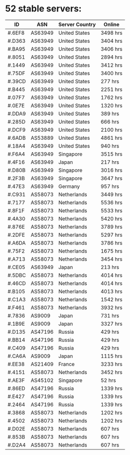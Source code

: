 # 52 stable servers:

| ID | ASN | Server Country | Online |
| ------ | ------ | ------ | ------ |
| #.6EF8 | AS63949 | United States | 3498 hrs |
| #.D363 | AS63949 | United States | 3404 hrs |
| #.BA95 | AS63949 | United States | 3406 hrs |
| #.8051 | AS63949 | United States | 2894 hrs |
| #.1449 | AS63949 | United States | 3412 hrs |
| #.75DF | AS63949 | United States | 3400 hrs |
| #.39CD | AS63949 | United States | 277 hrs |
| #.B445 | AS63949 | United States | 2251 hrs |
| #.07F7 | AS63949 | United States | 1762 hrs |
| #.0E7E | AS63949 | United States | 1320 hrs |
| #.DDA9 | AS63949 | United States | 389 hrs |
| #.285D | AS63949 | United States | 666 hrs |
| #.DCF9 | AS63949 | United States | 2100 hrs |
| #.6ADB | AS53889 | United States | 4861 hrs |
| #.18A4 | AS63949 | United States | 940 hrs |
| #.F6A4 | AS63949 | Singapore | 3515 hrs |
| #.4F16 | AS63949 | Japan | 217 hrs |
| #.D80B | AS63949 | Singapore | 3016 hrs |
| #.2F3B | AS63949 | Singapore | 3647 hrs |
| #.47E3 | AS63949 | Germany | 957 hrs |
| #.C931 | AS58073 | Netherlands | 3449 hrs |
| #.7177 | AS58073 | Netherlands | 5536 hrs |
| #.8F1F | AS58073 | Netherlands | 5533 hrs |
| #.4A30 | AS58073 | Netherlands | 5420 hrs |
| #.876E | AS58073 | Netherlands | 3789 hrs |
| #.2DFE | AS58073 | Netherlands | 5297 hrs |
| #.A6DA | AS58073 | Netherlands | 3786 hrs |
| #.75F2 | AS58073 | Netherlands | 1675 hrs |
| #.A713 | AS58073 | Netherlands | 3454 hrs |
| #.CE05 | AS63949 | Japan | 213 hrs |
| #.5DBC | AS58073 | Netherlands | 4014 hrs |
| #.46CD | AS58073 | Netherlands | 4014 hrs |
| #.B105 | AS58073 | Netherlands | 4013 hrs |
| #.C1A3 | AS58073 | Netherlands | 1542 hrs |
| #.F461 | AS58073 | Netherlands | 3932 hrs |
| #.7836 | AS9009 | Japan | 731 hrs |
| #.1B9E | AS9009 | Japan | 3327 hrs |
| #.D135 | AS47196 | Russia | 429 hrs |
| #.BB14 | AS47196 | Russia | 429 hrs |
| #.C409 | AS47196 | Russia | 429 hrs |
| #.CA6A | AS9009 | Japan | 1115 hrs |
| #.EE38 | AS21409 | France | 3233 hrs |
| #.4151 | AS58073 | Netherlands | 3452 hrs |
| #.AE3F | AS45102 | Singapore | 52 hrs |
| #.86ED | AS47196 | Russia | 1339 hrs |
| #.E427 | AS47196 | Russia | 1339 hrs |
| #.2464 | AS47196 | Russia | 1339 hrs |
| #.3868 | AS58073 | Netherlands | 1202 hrs |
| #.4502 | AS58073 | Netherlands | 1202 hrs |
| #.D02E | AS58073 | Netherlands | 607 hrs |
| #.853B | AS58073 | Netherlands | 607 hrs |
| #.D2A4 | AS58073 | Netherlands | 607 hrs |

